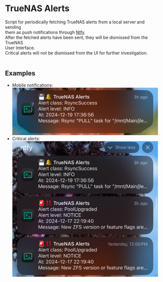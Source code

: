 # TrueNAS Alerts

Script for periodically fetching TrueNAS alerts from a local server and sending <br/>
them as push notifications through [Ntfy](https://ntfy.sh/). <br/>
After the fetched alerts have been sent, they will be dismissed from the TrueNAS <br/>
User Interface. <br/>
Critical alerts will not be dismissed from the UI for further investigation.
<br/>
<br/>
## Examples
- Mobile notifications: <br/>
![Mobile notifications](https://github.com/jlleonr/jlleonr/blob/main/assets/IMG_1980.jpg)
- Critical alerts: <br/>
![Critical alerts](https://github.com/jlleonr/jlleonr/blob/main/assets/IMG_1981.jpg)